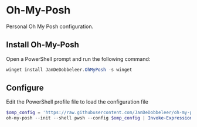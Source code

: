 # Oh-My-Posh
Personal Oh My Posh configuration.

## Install Oh-My-Posh

Open a PowerShell prompt and run the following command:

```powershell
winget install JanDeDobbeleer.OhMyPosh -s winget
```

## Configure

Edit the PowerShell profile file to load the configuration file

```powershell
$omp_config = 'https://raw.githubusercontent.com/JanDeDobbeleer/oh-my-posh/main/themes/jandedobbeleer.omp.json'
oh-my-posh --init --shell pwsh --config $omp_config | Invoke-Expression =
```
